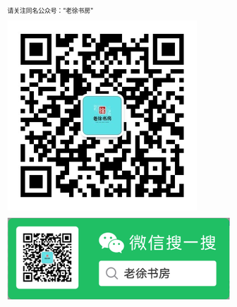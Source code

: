 请关注同名公众号：“老徐书房"

![1722051195132](image/about/1722051195132.png)

![1722053280219](image/about/1722053280219.png)
